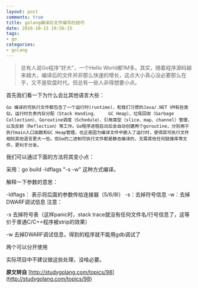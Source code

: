 ```yaml
---
layout: post
comments: true
title: golang编译后文件编写的技巧
date: 2016-10-15 19:56:15
tags:
- go
categories:
- golang
---
```


> 总有人说Go程序“好大”，一个Hello World都1M多。其实，随着程序源码越来越大，编译后的文件并非那么快速的增长，这点大小真心没必要那么在乎，又不是软盘时代。但总有一些人非得想要小点。

首先我们看一下为什么会比其他语言大些：

    Go 编译的可执行文件都包含了一个运行时(runtime)，和我们习惯的Java/.NET VM有些类似。运行时负责内存分配（Stack Handing、    GC Heap）、垃圾回收（Garbage Collection）、Goroutine调度（Schedule）、引用类型（slice、map、channel）管理，以及反射（Reflection）等工作。Go程序进程启动后会自动创建两个goroutine，分别用于执行main入口函数和GC Heap管理。也正是因为编译文件中嵌入了运行时，使得其可执行文件相较其他语言更大一些。但Go的二进制可执行文件都是静态编译的，无需其他任何链接库等文件，更利于分发。                        


我们可以通过下面的方法将其变小点：

采用：go build -ldflags "-s -w" 这种方式编译。

解释一下参数的意思：

-ldflags： 表示将后面的参数传给连接器（5/6/8l）
-s：去掉符号信息
-w：去掉DWARF调试信息
注意：

-s 去掉符号表（这样panic时，stack trace就没有任何文件名/行号信息了，这等价于普通C/C+=程序被strip的效果）

-w 去掉DWARF调试信息，得到的程序就不能用gdb调试了

两个可以分开使用

实际项目中不建议做这些处理，没啥必要。                    

**原文转自** [http://studygolang.com/topics/98](http://studygolang.com/topics/98)
                    
                    
                    